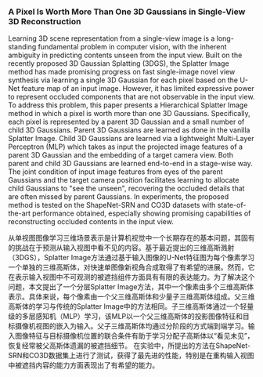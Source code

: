 ### A Pixel Is Worth More Than One 3D Gaussians in Single-View 3D Reconstruction

Learning 3D scene representation from a single-view image is a long-standing fundamental problem in computer vision, with the inherent ambiguity in predicting contents unseen from the input view. Built on the recently proposed 3D Gaussian Splatting (3DGS), the Splatter Image method has made promising progress on fast single-image novel view synthesis via learning a single 3D Gaussian for each pixel based on the U-Net feature map of an input image. However, it has limited expressive power to represent occluded components that are not observable in the input view. To address this problem, this paper presents a Hierarchical Splatter Image method in which a pixel is worth more than one 3D Gaussians. Specifically,
each pixel is represented by a parent 3D Gaussian and a small number of child 3D Gaussians. Parent 3D Gaussians are learned as done in the vanilla Splatter Image. Child 3D Gaussians are learned via a lightweight Multi-Layer Perceptron (MLP) which takes as input the projected image features of a parent 3D Gaussian and the embedding of a target camera view. Both parent and child 3D Gaussians are learned end-to-end in a stage-wise way. The joint condition of input image features from eyes of the parent Gaussians and the target camera position facilitates learning to allocate child Gaussians to "see the unseen", recovering the occluded details that are often missed by parent Gaussians.
In experiments, the proposed method is tested on the ShapeNet-SRN and CO3D datasets with state-of-the-art performance obtained, especially showing promising capabilities of reconstructing occluded contents in the input view.

从单视图图像学习三维场景表示是计算机视觉中一个长期存在的基本问题，其固有的挑战在于预测从输入视图中看不见的内容。基于最近提出的三维高斯溅射（3DGS），Splatter Image方法通过基于输入图像的U-Net特征图为每个像素学习一个单独的三维高斯体，对快速单图像新视角合成取得了有希望的进展。然而，它在表示输入视图中不可观测的被遮挡组件方面具有有限的表达能力。为了解决这个问题，本文提出了一个分层Splatter Image方法，其中一个像素由多个三维高斯体表示。具体来说，每个像素由一个父三维高斯体和少量子三维高斯体组成。父三维高斯体的学习与传统的Splatter Image中的方法相同。子三维高斯体通过一个轻量级的多层感知机（MLP）学习，该MLP以一个父三维高斯体的投影图像特征和目标摄像机视图的嵌入为输入。父子三维高斯体均通过分阶段的方式端到端学习。输入图像特征与目标摄像机位置的联合条件有助于学习分配子高斯体以“看见未见”，恢复经常被父高斯体遗漏的被遮挡细节。
在实验中，所提出的方法在ShapeNet-SRN和CO3D数据集上进行了测试，获得了最先进的性能，特别是在重构输入视图中被遮挡内容的能力方面表现出了有希望的能力。
